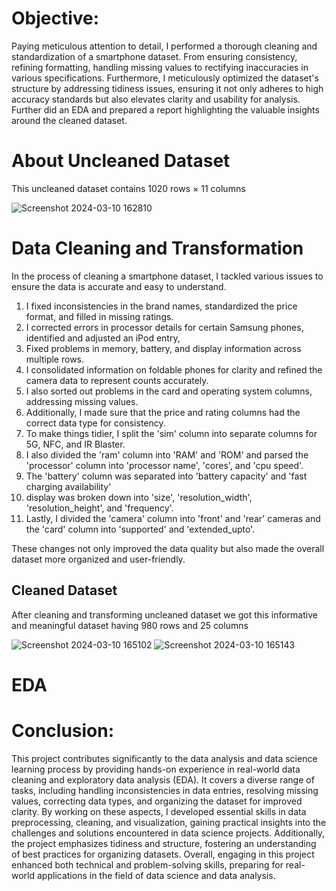 # Objective:
Paying meticulous attention to detail, I performed a thorough cleaning and standardization of a smartphone dataset. From ensuring consistency, refining formatting, handling missing values to rectifying inaccuracies in various specifications. Furthermore, I meticulously optimized the dataset's structure by addressing tidiness issues, ensuring it not only adheres to high accuracy standards but also elevates clarity and usability for analysis. Further did an EDA and prepared a report highlighting the valuable insights around the cleaned dataset.

# About Uncleaned Dataset 
This uncleaned dataset contains 1020 rows × 11 columns

![Screenshot 2024-03-10 162810](https://github.com/arun-iiests/Cleaning_-_EDA_on_Smartphone_Dataset/assets/124171557/abe129ad-db0a-4112-998c-c6213dc8d850)

#  Data Cleaning and Transformation
In the process of cleaning a smartphone dataset, I tackled various issues to ensure the data is accurate and easy to understand. 
1. I fixed inconsistencies in the brand names, standardized the price format, and filled in missing ratings. 
2. I corrected errors in processor details for certain Samsung phones, identified and adjusted an iPod entry, 
3. Fixed problems in memory, battery, and display information across multiple rows. 
4. I consolidated information on foldable phones for clarity and refined the camera data to represent counts accurately.
5. I also sorted out problems in the card and operating system columns, addressing missing values.
6. Additionally, I made sure that the price and rating columns had the correct data type for consistency.
7. To make things tidier, I split the 'sim' column into separate columns for 5G, NFC, and IR Blaster.
8. I also divided the 'ram' column into 'RAM' and 'ROM' and parsed the 'processor' column into 'processor name', 'cores', and 'cpu speed'.
9. The 'battery' column was separated into 'battery capacity' and 'fast charging availability'
10. display was broken down into 'size', 'resolution_width', 'resolution_height', and 'frequency'.
11. Lastly, I divided the 'camera' column into 'front' and 'rear' cameras and the 'card' column into 'supported' and 'extended_upto'.
    
These changes not only improved the data quality but also made the overall dataset more organized and user-friendly.

## Cleaned Dataset
After cleaning and transforming  uncleaned dataset we got this informative and meaningful dataset having 980 rows and 25 columns

![Screenshot 2024-03-10 165102](https://github.com/arun-iiests/Cleaning_-_EDA_on_Smartphone_Dataset/assets/124171557/c7e5ceb8-6103-4e4c-9d3d-e2522214e88e)
![Screenshot 2024-03-10 165143](https://github.com/arun-iiests/Cleaning_-_EDA_on_Smartphone_Dataset/assets/124171557/4dd0a074-b1fe-4fe1-b6a2-57a2e0d35008)

# EDA 


# Conclusion:

This project contributes significantly to the data analysis and data science learning process by providing hands-on experience in real-world data cleaning and exploratory data analysis (EDA). It covers a diverse range of tasks, including handling inconsistencies in data entries, resolving missing values, correcting data types, and organizing the dataset for improved clarity. By working on these aspects, I developed essential skills in data preprocessing, cleaning, and visualization, gaining practical insights into the challenges and solutions encountered in data science projects. Additionally, the project emphasizes tidiness and structure, fostering an understanding of best practices for organizing datasets. Overall, engaging in this project enhanced both technical and problem-solving skills, preparing for real-world applications in the field of data science and data analysis.

